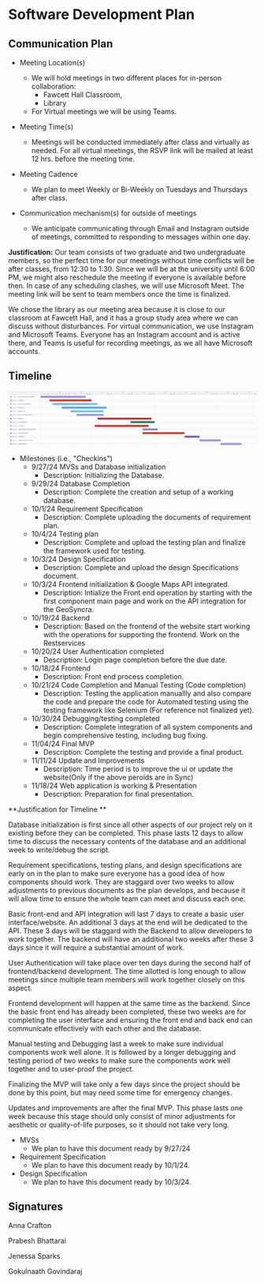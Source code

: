 # Software Development Plan

## Communication Plan

* Meeting Location(s)
  * We will hold meetings in two different places for in-person collaboration:
 	- Fawcett Hall Classroom, 
	- Library
  * For Virtual meetings we will be using Teams.
  
* Meeting Time(s)
  * Meetings will be conducted immediately after class and virtually as needed. For all virtual meetings, the RSVP link will be mailed at least 12 hrs. before the meeting time.
  
* Meeting Cadence
  * We plan to meet Weekly or Bi-Weekly on Tuesdays and Thursdays after class.
  
* Communication mechanism(s) for outside of meetings
  * We anticipate communicating through Email and Instagram outside of meetings, committed to responding to messages within one day. 

**Justification:**
  Our team consists of two graduate and two undergraduate members, so the perfect time for our meetings without time conflicts will be after classes, from 12:30 to 1:30. Since we will be at the university until 6:00 PM, we might also reschedule the meeting if everyone is available before then. In case of any scheduling clashes, we will use Microsoft Meet. The meeting link will be sent to team members once the time is finalized.

We chose the library as our meeting area because it is close to our classroom at Fawcett Hall, and it has a group study area where we can discuss without disturbances. For virtual communication, we use Instagram and Microsoft Teams. Everyone has an Instagram account and is active there, and Teams is useful for recording meetings, as we all have Microsoft accounts.
  
## Timeline
 ![image](https://github.com/WSU-cshimizu/ceg4110-group-project-team07/blob/main/assets/geosyncra_2024-10-03_12.08pm.png)
 
   * Milestones (i.e., "Checkins")
       -  9/27/24 MVSs and Database initialization
          - Description:  Initializing the Database.
       -  9/29/24 Database Completion
          - Description: Complete the creation and setup of a working database.
       -  10/1/24 Requirement Specification
          - Description: Complete uploading the documents of requirement plan.
       -  10/4/24 Testing plan
          - Description: Complete and upload the testing plan and finalize the framework used for testing.
       -  10/3/24 Design Specification
          - Description: Complete and upload the design Specifications document.
       -  10/3/24 Frontend initialization & Google Maps API integrated.
          - Description: Intialize the Front end operation by starting with the first component main page and work on the API integration for the GeoSyncra.
       -  10/19/24 Backend
          - Description: Based on the frontend of the website start working with the operations for supporting the frontend. Work on the Restservices
       -  10/20/24 User Authentication completed
          - Description: Login page completion before the due date.
       -  10/18/24 Frontend
          - Description: Front end process completion.
       -  10/21/24 Code Completion and Manual Testing (Code completion)
          - Description: Testing the application manuallly and also compare the code and prepare the code for Automated testing using the testing framework like Selenium (For reference not finalized yet).
       -  10/30/24 Debugging/testing completed
          - Description: Complete integration of all system components and begin comprehensive testing, including bug fixing.
       -  11/04/24 Final MVP
          - Description: Complete the testing and provide a final product.
       -  11/11/24 Update and Improvements
          - Description: Time period is to improve the ui or update the website(Only if the above peroids are in Sync) 
       -  11/18/24  Web application is working & Presentation
          - Description: Preparation for final presentation.
        
**Justification for Timeline **

Database initialization is first since all other aspects of our project rely on it existing before they can be completed. This phase lasts 12 days to allow time to discuss the necessary contents of the database and an additional week to write/debug the script.
 
Requirement specifications, testing plans, and design specifications are early on in the plan to make sure everyone has a good idea of how components should work. They are staggard over two weeks to allow adjustments to previous documents as the plan develops, and because it will allow time to ensure the whole team can meet and discuss each one. 

Basic front-end and API integration will last 7 days to create a basic user interface/website. An additional 3 days at the end will be dedicated to the API. These 3 days will be staggard with the Backend to allow developers to work together. The backend will have an additional two weeks after these 3 days since it will require a substantial amount of work. 

User Authentication will take place over ten days during the second half of frontend/backend development. The time allotted is long enough to allow meetings since multiple team members will work together closely on this aspect. 

Frontend development will happen at the same time as the backend. Since the basic front end has already been completed, these two weeks are for completing the user interface and ensuring the front end and back end can communicate effectively with each other and the database. 


Manual testing and Debugging last a week to make sure individual components work well alone. It is followed by a longer debugging and testing period of two weeks to make sure the components work well together and to user-proof the project. 

Finalizing the MVP will take only a few days since the project should be done by this point, but may need some time for emergency changes.

Updates and improvements are after the final MVP. This phase lasts one week because this stage should only consist of minor adjustments for aesthetic or quality-of-life purposes, so it should not take very long. 



  * MVSs
   	- We plan to have this document ready by 9/27/24
  * Requirement Specification
       - We plan to have this document ready by 10/1/24. 
  * Design Specification
       - We plan to have this document ready by 10/3/24.
         

## Signatures
Anna Crafton

Prabesh Bhattarai

Jenessa Sparks

Gokulnaath Govindaraj
